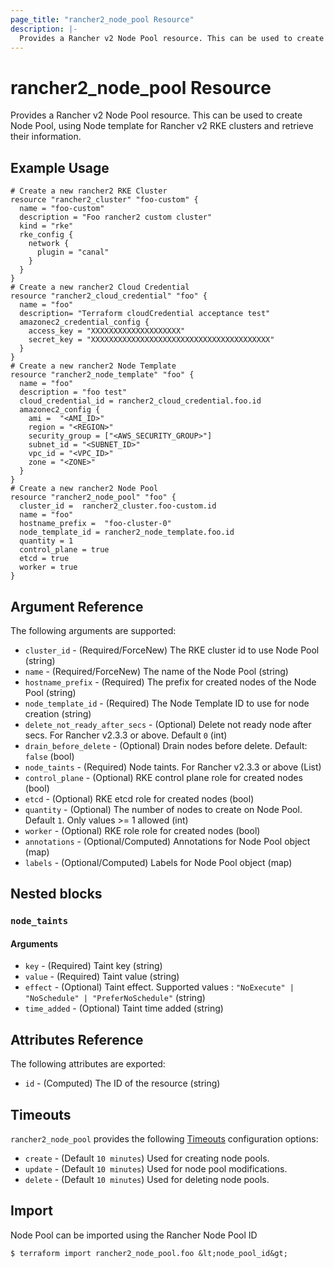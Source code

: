 ```yaml
---
page_title: "rancher2_node_pool Resource"
description: |-
  Provides a Rancher v2 Node Pool resource. This can be used to create Node Pool, using Node template for Rancher v2 RKE clusters and retrieve their information.
---
```


# rancher2\_node\_pool Resource

Provides a Rancher v2 Node Pool resource. This can be used to create Node Pool, using Node template for Rancher v2 RKE clusters and retrieve their information.

## Example Usage

```hcl
# Create a new rancher2 RKE Cluster 
resource "rancher2_cluster" "foo-custom" {
  name = "foo-custom"
  description = "Foo rancher2 custom cluster"
  kind = "rke"
  rke_config {
    network {
      plugin = "canal"
    }
  }
}
# Create a new rancher2 Cloud Credential
resource "rancher2_cloud_credential" "foo" {
  name = "foo"
  description= "Terraform cloudCredential acceptance test"
  amazonec2_credential_config {
    access_key = "XXXXXXXXXXXXXXXXXXXX"
    secret_key = "XXXXXXXXXXXXXXXXXXXXXXXXXXXXXXXXXXXXXXXX"
  }
}
# Create a new rancher2 Node Template
resource "rancher2_node_template" "foo" {
  name = "foo"
  description = "foo test"
  cloud_credential_id = rancher2_cloud_credential.foo.id
  amazonec2_config {
    ami =  "<AMI_ID>"
    region = "<REGION>"
    security_group = ["<AWS_SECURITY_GROUP>"]
    subnet_id = "<SUBNET_ID>"
    vpc_id = "<VPC_ID>"
    zone = "<ZONE>"
  }
}
# Create a new rancher2 Node Pool
resource "rancher2_node_pool" "foo" {
  cluster_id =  rancher2_cluster.foo-custom.id
  name = "foo"
  hostname_prefix =  "foo-cluster-0"
  node_template_id = rancher2_node_template.foo.id
  quantity = 1
  control_plane = true
  etcd = true
  worker = true
}
```

## Argument Reference

The following arguments are supported:

* `cluster_id` - (Required/ForceNew) The RKE cluster id to use Node Pool (string)
* `name` - (Required/ForceNew) The name of the Node Pool (string)
* `hostname_prefix` - (Required) The prefix for created nodes of the Node Pool (string)
* `node_template_id` - (Required) The Node Template ID to use for node creation (string)
* `delete_not_ready_after_secs` - (Optional) Delete not ready node after secs. For Rancher v2.3.3 or above. Default `0` (int)
* `drain_before_delete` - (Optional) Drain nodes before delete. Default: `false` (bool)
* `node_taints` - (Required) Node taints. For Rancher v2.3.3 or above (List)
* `control_plane` - (Optional) RKE control plane role for created nodes (bool)
* `etcd` - (Optional) RKE etcd role for created nodes (bool)
* `quantity` - (Optional) The number of nodes to create on Node Pool. Default `1`. Only values >= 1 allowed (int)
* `worker` - (Optional) RKE role role for created nodes (bool)
* `annotations` - (Optional/Computed) Annotations for Node Pool object (map)
* `labels` - (Optional/Computed) Labels for Node Pool object (map)

## Nested blocks

### `node_taints`

#### Arguments

* `key` - (Required) Taint key (string)
* `value` - (Required) Taint value (string)
* `effect` - (Optional) Taint effect. Supported values : `"NoExecute" | "NoSchedule" | "PreferNoSchedule"` (string)
* `time_added` - (Optional) Taint time added (string)

## Attributes Reference

The following attributes are exported:

* `id` - (Computed) The ID of the resource (string)

## Timeouts

`rancher2_node_pool` provides the following
[Timeouts](https://www.terraform.io/docs/configuration/resources.html#operation-timeouts) configuration options:

- `create` - (Default `10 minutes`) Used for creating node pools.
- `update` - (Default `10 minutes`) Used for node pool modifications.
- `delete` - (Default `10 minutes`) Used for deleting node pools.

## Import

Node Pool can be imported using the Rancher Node Pool ID

```
$ terraform import rancher2_node_pool.foo &lt;node_pool_id&gt;
```

